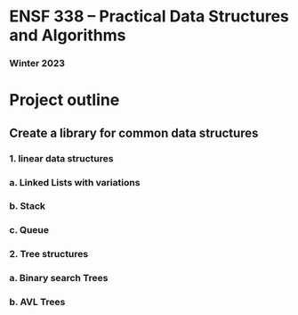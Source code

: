 # ENSF 338 – Practical Data Structures and Algorithms

### Winter 2023

# Project outline

## Create a library for common data structures

### 1. linear data structures

### a. Linked Lists with variations

### b. Stack

### c. Queue

### 2. Tree structures

### a. Binary search Trees

### b. AVL Trees
